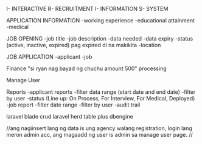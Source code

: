 I- INTERACTIVE
R- RECRUITMENT
I- INFORMATION
S- SYSTEM


APPLICATION INFORMATION
    -working experience
    -educational attainment
    -medical

JOB OPENING
    -job title
    -job description
    -data needed
    -data expiry
    -status (active, inactive, expired) pag expired di na makikita
    -location

JOB APPLICATION
    -applicant
    -job

Finance
"si ryan nag bayad ng chuchu amount 500" processing 

Manage User

Reports
    -applicant reports
        -filter data range (start date and end date)
        -filter by user 
        -status (Line up: On Process, For Interview, For Medical, Deployed)
    -job report
        -filter date range
        -filter by user
    -audit trail

laravel blade crud  laravel herd table plus dbengine 


//ang nagiinsert lang ng data is ung agency 
walang registration, login lang meron admin acc, ang magaadd ng user is admin sa manage user page. //
